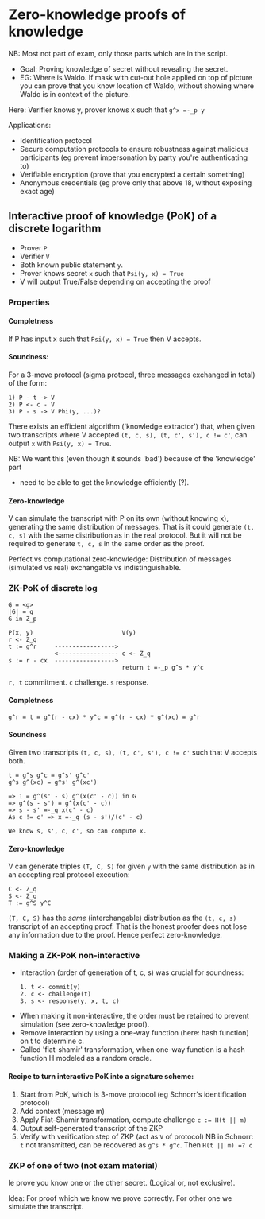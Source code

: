 # Zero-knowledge proofs of knowledge

NB: Most not part of exam, only those parts which are in the script.

- Goal: Proving knowledge of secret without revealing the secret.
- EG: Where is Waldo. If mask with cut-out hole applied on top of picture you
  can prove that you know location of Waldo, without showing where Waldo is in
  context of the picture.

Here: Verifier knows y, prover knows x such that `g^x =-_p y`

Applications:
  - Identification protocol
  - Secure computation protocols to ensure robustness against malicious
    participants (eg prevent impersonation by party you're authenticating to)
  - Verifiable encryption (prove that you encrypted a certain something)
  - Anonymous credentials (eg prove only that above 18, without exposing exact age)


## Interactive proof of knowledge (PoK) of a discrete logarithm

- Prover `P`
- Verifier `V`
- Both known public statement `y`.
- Prover knows secret `x` such that `Psi(y, x) = True`
- V will output True/False depending on accepting the proof


### Properties

#### Completness

If P has input x such that `Psi(y, x) = True` then V accepts.

#### Soundness: 

For a 3-move protocol (sigma protocol, three messages exchanged in total) of
the form:
```
1) P - t -> V
2) P <- c - V
3) P - s -> V Phi(y, ...)?
```

There exists an efficient algorithm ('knowledge extractor') that, when given
two transcripts where V accepted `(t, c, s), (t, c', s'), c != c'`, can output
`x` with `Psi(y, x) = True`.


NB: We want this (even though it sounds 'bad') because of the 'knowledge' part
- need to be able to get the knowledge efficiently (?).

#### Zero-knowledge

V can simulate the transcript with P on its own (without knowing x), generating
the same distribution of messages. That is it could generate `(t, c, s)` with
the same distribution as in the real protocol.
But it will not be required to generate `t, c, s` in the same order as the
proof.

Perfect vs computational zero-knowledge: Distribution of messages (simulated vs
real) exchangable vs indistinguishable.

### ZK-PoK of discrete log

```
G = <g>
|G| = q
G in Z_p

P(x, y)                         V(y)
r <- Z_q                        
t := g^r     -----------------> 
             <----------------- c <- Z_q
s := r - cx  ----------------->
                                return t =-_p g^s * y^c
```

`r, t` commitment. `c` challenge. `s` response.

#### Completness
```
g^r = t = g^(r - cx) * y^c = g^(r - cx) * g^(xc) = g^r
```

#### Soundness

Given two transcripts `(t, c, s), (t, c', s'), c != c'` such that V accepts
both.
```
t = g^s g^c = g^s' g^c'
g^s g^(xc) = g^s' g^(xc')

=> 1 = g^(s' - s) g^(x(c' - c)) in G
=> g^(s - s') = g^(x(c' - c))
=> s - s' =-_q x(c' - c)
As c != c' => x =-_q (s - s')/(c' - c)

We know s, s', c, c', so can compute x.
```

#### Zero-knowledge

V can generate triples `(T, C, S)` for given `y` with the same distribution as
in an accepting real protocol execution:

```
C <- Z_q
S <- Z_q
T := g^S y^C
```

`(T, C, S)` has the *same* (interchangable) distribution as the `(t, c, s)`
transcript of an accepting proof. That is the honest proofer does not lose any
information due to the proof. Hence perfect zero-knowledge.


### Making a ZK-PoK non-interactive

- Interaction (order of generation of t, c, s) was crucial for soundness:
  ```
  1. t <- commit(y)
  2. c <- challenge(t)
  3. s <- response(y, x, t, c)
  ```
- When making it non-interactive, the order must be retained to prevent
  simulation (see zero-knowledge proof).
- Remove interaction by using a one-way function (here: hash function) on t to
  determine c.
- Called 'fiat-shamir' transformation, when one-way function is a hash function
  H modeled as a random oracle.

#### Recipe to turn interactive PoK into a signature scheme:

1) Start from PoK, which is 3-move protocol (eg Schnorr's identification
   protocol)
2) Add context (message m)
3) Apply Fiat-Shamir transformation, compute challenge `c := H(t || m)`
4) Output self-generated transcript of the ZKP
5) Verify with verification step of ZKP (act as `V` of protocol)
   NB in Schnorr: `t` not transmitted, can be recovered as `g^s * g^c`. Then
   `H(t || m) =? c`

### ZKP of one of two (not exam material)

Ie prove you know one or the other secret. (Logical or, not exclusive).

Idea: For proof which we know we prove correctly. For other one we simulate the
transcript.
